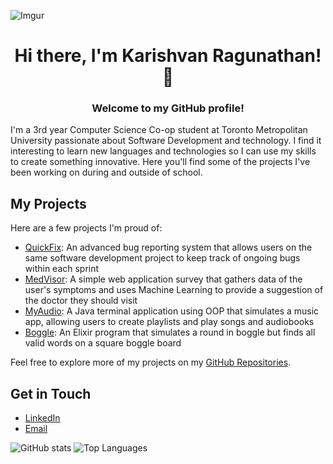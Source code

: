 ![Imgur](https://i.imgur.com/OoeJOfa.png)

<h1 align="center">Hi there, I'm Karishvan Ragunathan! 👋</h1>

<h3 align="center">Welcome to my GitHub profile! </h3>
  I'm a 3rd year Computer Science Co-op student at Toronto Metropolitan University passionate about Software Development and technology. I find it interesting to learn new languages and technologies so I can use my skills to create something innovative. Here you'll find some of the projects I've been working on during and outside of school.

## My Projects

Here are a few projects I'm proud of:

- [QuickFix](https://github.com/Karishvan/QuickFix): An advanced bug reporting system that allows users on the same software development project to keep track of ongoing bugs within each sprint
- [MedVisor](https://github.com/Karishvan/MedVisor): A simple web application survey that gathers data of the user's symptoms and uses Machine Learning to provide a suggestion of the doctor they should visit
- [MyAudio](https://github.com/Karishvan/MyAudio): A Java terminal application using OOP that simulates a music app, allowing users to create playlists and play songs and audiobooks
- [Boggle](https://github.com/Karishvan/Elixir-Boggle): An Elixir program that simulates a round in boggle but finds all valid words on a square boggle board

Feel free to explore more of my projects on my [GitHub Repositories](https://github.com/Karishvan?tab=repositories).

## Get in Touch

- [LinkedIn](https://www.linkedin.com/in/karishvanragunathan/)
- [Email](mailto:k1ragunathan@torontomu.ca)


![GitHub stats](https://github-readme-stats.vercel.app/api?username=Karishvan&show_icons=true&hide_border=true&bg_color=0d1117&text_color=ffffff&title_color=58a6ff&icon_color=58a6ff)
![Top Languages](https://github-readme-stats.vercel.app/api/top-langs/?username=Karishvan&layout=compact&hide_border=true&bg_color=0d1117&text_color=ffffff&title_color=58a6ff)
